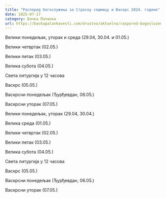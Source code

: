 ```yaml
---
title: "Распоред богослужења за Страсну седмицу и Васкрс 2024. године"
date: 2025-07-17
category: Бачка Паланка
url: https://backapalankavesti.com/drustvo/aktuelno/raspored-bogosluzenja-za-strasnu-sedmicu-i-vaskrs-2024-godine/
---
```


Велики понедељак, уторак и среда (29.04, 30.04. и 01.05.)

Велики четвртак (02.05.)

Велики петак (03.05.)

Велика субота (04.05.)

Света литургија у 12 часова

Васкрс (05.05.)

Васкрсни понедељак (Ђурђевдан, 06.05.)

Васкрсни уторак (07.05.)

Велики понедељак, уторак (29.04, 30.04.)

Велика среда (01.05.)

Велики четвртак (02.05.)

Велики петак (03.05.)

Велика субота (04.05.)

Света литургија у 12 часова

Васкрс (05.05.)

Васкрсни понедељак (Ђурђевдан, 06.05.)

Васкрсни уторак (07.05.)
